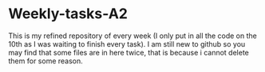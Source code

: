 # Weekly-tasks-A2
This is my refined repository of every week (I only put in all the code on the 10th as I was waiting to finish every task).
I am still new to github so you may find that some files are in here twice, that is because i cannot delete them for some reason.
